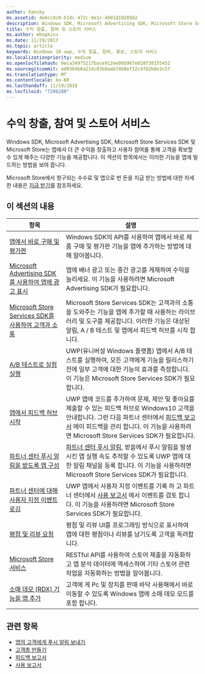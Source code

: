 ```yaml
---
author: Xansky
ms.assetid: 4e8cc0c0-b14c-472c-9e1c-4601d10289d2
description: Windows SDK, Microsoft Advertising SDK, Microsoft Store Services SDK 및 Microsoft Store는 앱에서 더 큰 수익을 창출하고 사용자 참여를 통해 고객을 확보할 수 있게 해주는 다양한 기능을 제공합니다.
title: 수익 창출, 참여 및 스토어 서비스
ms.author: mhopkins
ms.date: 11/29/2017
ms.topic: article
keywords: Windows 10 uwp, 수익 창출, 참여, 홍보, 스토어 서비스
ms.localizationpriority: medium
ms.openlocfilehash: 9eca34975217bace912ee06b967e028f30155452
ms.sourcegitcommit: ed0304b8a214c03b8aab74b8ef12c9f82b8e3c5f
ms.translationtype: MT
ms.contentlocale: ko-KR
ms.lasthandoff: 11/19/2018
ms.locfileid: "7286280"
---
```

# <a name="monetization-engagement-and-store-services"></a>수익 창출, 참여 및 스토어 서비스

Windows SDK, Microsoft Advertising SDK, Microsoft Store Services SDK 및 Microsoft Store는 앱에서 더 큰 수익을 창출하고 사용자 참여를 통해 고객을 확보할 수 있게 해주는 다양한 기능을 제공합니다. 이 섹션의 항목에서는 이러한 기능을 앱에 빌드하는 방법을 보여 줍니다.

Microsoft Store에서 청구되는 수수료 및 앱으로 번 돈을 지급 받는 방법에 대한 자세한 내용은 [지급 받기](../publish/getting-paid-apps.md)를 참조하세요.

## <a name="in-this-section"></a>이 섹션의 내용

| 항목                | 설명                 |
|--------------------|-----------------------------|
| [앱에서 바로 구매 및 평가판](in-app-purchases-and-trials.md)      | Windows SDK의 API를 사용하여 앱에서 바로 제품 구매 및 평가판 기능을 앱에 추가하는 방법에 대해 알아봅니다.  |
| [Microsoft Advertising SDK를 사용하여 앱에 광고 표시](display-ads-in-your-app.md)      |   앱에 배너 광고 또는 중간 광고를 게재하여 수익을 늘리세요. 이 기능을 사용하려면 Microsoft Advertising SDK가 필요합니다. |
| [Microsoft Store Services SDK를 사용하여 고객과 소통](microsoft-store-services-sdk.md)      | Microsoft Store Services SDK는 고객과의 소통을 도와주는 기능을 앱에 추가할 때 사용하는 라이브러리 및 도구를 제공합니다. 이러한 기능은 대상된 알림, A / B 테스트 및 앱에서 피드백 허브를 시작 합니다. |
| [A/B 테스트로 실험 실행](run-app-experiments-with-a-b-testing.md)      |   UWP(유니버설 Windows 플랫폼) 앱에서 A/B 테스트를 실행하여, 모든 고객에게 기능을 릴리스하기 전에 일부 고객에 대한 기능의 효과를 측정합니다. 이 기능은 Microsoft Store Services SDK가 필요합니다.  |
| [앱에서 피드백 허브 시작](launch-feedback-hub-from-your-app.md)      |   UWP 앱에 코드를 추가하여 문제, 제안 및 좋아요를 제출할 수 있는 피드백 허브로 Windows10 고객을 안내합니다. 그런 다음 파트너 센터에서 [피드백 보고서](../publish/feedback-report.md) 에이 피드백을 관리 합니다. 이 기능을 사용하려면 Microsoft Store Services SDK가 필요합니다.   |
| [파트너 센터 푸시 알림을 받도록 앱 구성](configure-your-app-to-receive-dev-center-notifications.md)  |  [파트너 센터 푸시 알림](../publish/send-push-notifications-to-your-apps-customers.md), 받을에서 푸시 알림을 발생 시킨 앱 실행 속도 추적할 수 있도록 UWP 앱에 대 한 알림 채널을 등록 합니다. 이 기능을 사용하려면 Microsoft Store Services SDK가 필요합니다.  |
| [파트너 센터에 대해 사용자 지정 이벤트 로깅](log-custom-events-for-dev-center.md)  | UWP 앱에서 사용자 지정 이벤트를 기록 하 고 파트너 센터에서 [사용 보고서](../publish/usage-report.md) 에서 이벤트를 검토 합니다. 이 기능을 사용하려면 Microsoft Store Services SDK가 필요합니다. |
| [평점 및 리뷰 요청](request-ratings-and-reviews.md) |  평점 및 리뷰 UI를 프로그래밍 방식으로 표시하여 앱에 대한 평점이나 리뷰를 남기도록 고객을 독려합니다.  |
| [Microsoft Store 서비스](using-windows-store-services.md)    |  RESTful API를 사용하여 스토어 제출을 자동화하고 앱 분석 데이터에 액세스하며 기타 스토어 관련 작업을 자동화하는 방법을 알아봅니다.    |
| [소매 데모 (RDX) 기능을 앱 추가](retail-demo-experience.md)        |  고객에 게 Pc 및 장치를 판매 바닥 사용해에서 바로 이동할 수 있도록 Windows 앱에 소매 데모 모드를 포함 합니다.  |

## <a name="related-topics"></a>관련 항목

* [앱의 고객에게 푸시 알림 보내기](../publish/send-push-notifications-to-your-apps-customers.md)
* [고객층 만들기](../publish/create-customer-segments.md)
* [피드백 보고서](../publish/feedback-report.md)
* [사용 보고서](../publish/usage-report.md)
